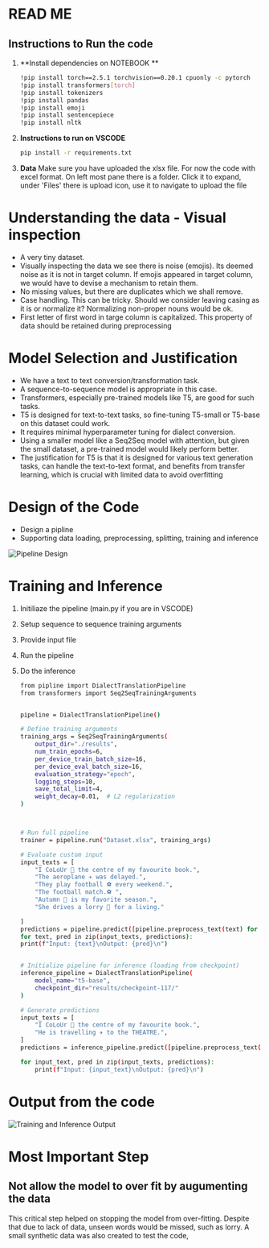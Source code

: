 # **READ ME**

## **Instructions to Run the code**

1. **Install dependencies on NOTEBOOK **
   ```bash
   !pip install torch==2.5.1 torchvision==0.20.1 cpuonly -c pytorch
   !pip install transformers[torch]
   !pip install tokenizers
   !pip install pandas
   !pip install emoji
   !pip install sentencepiece
   !pip install nltk

2. **Instructions to run on VSCODE**  
   ```bash
   pip install -r requirements.txt

3. **Data**
   Make sure you have uploaded the xlsx file. For now the code with excel format. On left most pane there is a folder. Click it to expand, under 'Files' there is upload icon, use it to navigate to upload the file

# Understanding the data - Visual inspection

* A very tiny dataset.
* Visually inspecting the data we see there is noise (emojis). Its deemed noise as it is not in target column. If emojis appeared in target column, we would have to devise a mechanism to retain them.
* No missing values, but there are duplicates which we shall remove.
* Case handling. This can be tricky. Should we consider leaving casing as it is or normalize it? Normalizing non-proper nouns would be ok.
* First letter of first word in targe column is capitalized. This property of data should be retained during preprocessing

# Model Selection and Justification

* We have a text to text conversion/transformation task.
* A sequence-to-sequence model is appropriate in this case.
* Transformers, especially pre-trained models like T5, are good for such tasks.
* T5 is designed for text-to-text tasks, so fine-tuning T5-small or T5-base on this dataset could work.
* It requires minimal hyperparameter tuning for dialect conversion.
* Using a smaller model like a Seq2Seq model with attention, but given the small dataset, a pre-trained model would likely perform better.
* The justification for T5 is that it is designed for various text generation tasks, can handle the text-to-text format, and benefits from transfer learning, which is crucial with limited data to avoid overfitting

# Design of the Code
* Design a pipline
* Supporting data loading, preprocessing, splitting, training and inference


![Pipeline Design](pipline.design.png)

# **Training and Inference**

1. Initiliaze the pipeline (main.py if you are in VSCODE)
2. Setup sequence to sequence training arguments
3. Provide input file
4. Run the pipeline
5. Do the inference

    ```bash
    from pipline import DialectTranslationPipeline
    from transformers import Seq2SeqTrainingArguments


    pipeline = DialectTranslationPipeline()

    # Define training arguments
    training_args = Seq2SeqTrainingArguments(
        output_dir="./results",
        num_train_epochs=6,
        per_device_train_batch_size=16,
        per_device_eval_batch_size=16,
        evaluation_strategy="epoch",
        logging_steps=10,
        save_total_limit=4,
        weight_decay=0.01,  # L2 regularization
    )



    # Run full pipeline
    trainer = pipeline.run("Dataset.xlsx", training_args)

    # Evaluate custom input
    input_texts = [
        "I CoLoUr 🎨 the centre of my favourite book.",
        "The aeroplane ✈️ was delayed.",
        "They play football ⚽ every weekend.",
        "The football match.⚽ ",
        "Autumn 🍂 is my favorite season.",
        "She drives a lorry 🚚 for a living."

    ]
    predictions = pipeline.predict([pipeline.preprocess_text(text) for text in input_texts])
    for text, pred in zip(input_texts, predictions):
    print(f"Input: {text}\nOutput: {pred}\n")


    # Initialize pipeline for inference (loading from checkpoint)
    inference_pipeline = DialectTranslationPipeline(
        model_name="t5-base",
        checkpoint_dir="results/checkpoint-117/"
    )

    # Generate predictions
    input_texts = [
        "I CoLoUr 🎨 the centre of my favourite book.",
        "He is travelling ✈️ to the THEATRE.",
    ]
    predictions = inference_pipeline.predict([pipeline.preprocess_text(text) for text in input_texts])

    for input_text, pred in zip(input_texts, predictions):
        print(f"Input: {input_text}\nOutput: {pred}\n")


# Output from the code

![Training and Inference Output](training-screenshot.png)


# Most Important Step
## Not allow the model to over fit by augumenting the data
This critical step helped on stopping the model from over-fitting.
Despite that due to lack of data, unseen words would be missed, such as lorry. A small synthetic data was also created to test the code,